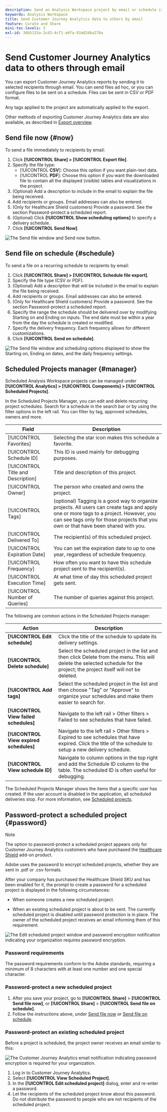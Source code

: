 ```yaml
---
description: Send an Analysis Workspace project by email or schedule it for delivery.
keywords: Analysis Workspace
title: Send Customer Journey Analytics data to others by email
feature: Curate and Share
mini-toc-levels: 3
exl-id: 36b5133a-2cd3-4cf1-a6fa-93a02dba276a
---
```

# Send Customer Journey Analytics data to others through email

You can export Customer Journey Analytics reports by sending it to selected recipients through email. You can send files ad hoc, or you can configure files to be sent on a schedule. Files can be sent in CSV or PDF format.

Any tags applied to the project are automatically applied to the export.

Other methods of exporting Customer Journey Analytics data are also available, as described in [Export overview](/help/analysis-workspace/export/export-project-overview.md).

## Send file now {#now}

To send a file immediately to recipients by email:

1. Click **[!UICONTROL Share] > [!UICONTROL Export file]**.
1. Specify the file type:
   * [!UICONTROL **CSV**]: Choose this option if you want plain-text data.
   * [!UICONTROL **PDF**]: Choose this option if you want the downloaded file to contain all the displayed (visible) tables and visualizations in the project.
1. (Optional) Add a description to include in the email to explain the file being received. 
1. Add recipients or groups. Email addresses can also be entered. 
1. (Only for Healthcare Shield customers) Provide a password. See the section Password-protect a scheduled report.
1. (Optional) Click **[!UICONTROL Show scheduling options]** to specify a delivery schedule.
1. Click **[!UICONTROL Send Now]**.

![The Send file window and Send now button.](assets/send-file-no-scheduling-options.JPG)

## Send file on schedule {#schedule}

To send a file on a recurring schedule to recipients by email:

1. Click **[!UICONTROL Share] > [!UICONTROL Schedule file export]**.
1. Specify the file type (CSV or PDF).
1. (Optional) Add a description that will be included in the email to explain the file being received. 
1. Add recipients or groups. Email addresses can also be entered. 
1. (Only for Healthcare Shield customers) Provide a password. See the section Password-protect a scheduled report. 
1. Specify the range the schedule should be delivered over by modifying Starting on and Ending on inputs. The end date must be within a year from the day the schedule is created or modified.
1. Specify the delivery frequency. Each frequency allows for different customizations. 
1. Click **[!UICONTROL Send on schedule]**.

![The Send file window and scheduling options displayed to show the Starting on, Ending on dates, and the daily frequency settings.](assets/send-file.JPG)

## Scheduled Projects manager {#manager}

Scheduled Analysis Workspace projects can be managed under **[!UICONTROL Analytics] > [!UICONTROL Components] > [!UICONTROL Scheduled Projects]**.

In the Scheduled Projects Manager, you can edit and delete recurring project schedules. Search for a schedule in the search bar or by using the filter options in the left rail. You can filter by tag, approved schedules, owners and more.

| Field | Description |
| --- | --- |
| [!UICONTROL Favorites] | Selecting the star icon makes this schedule a favorite. |
| [!UICONTROL Schedule ID] | This ID is used mainly for debugging purposes. |
| [!UICONTROL Title and Description] | Title and description of this project. |
| [!UICONTROL Owner] | The person who created and owns the project. |
| [!UICONTROL Tags] | (optional) Tagging is a good way to organize projects. All users can create tags and apply one or more tags to a project. However, you can see tags only for those projects that you own or that have been shared with you.  |
| [!UICONTROL Delivered To] | The recipient(s) of this scheduled project. |
| [!UICONTROL Expiration Date] | You can set the expiration date to up to one year, regardless of schedule frequency. |
| [!UICONTROL Frequency] | How often you want to have this schedule project sent to the recipient(s). |
| [!UICONTROL Execution Time] | At what time of day this scheduled project gets sent. |
| [!UICONTROL Number of Queries] | The number of queries against this project. | 

The following are common actions in the Scheduled Projects manager:

|Action|Description|
|---|---|
|**[!UICONTROL Edit schedule]**|Click the title of the schedule to update its delivery settings.|
|**[!UICONTROL Delete schedule]**|Select the scheduled project in the list and then click Delete from the menu. This will delete the selected schedule for the project; the project itself will not be deleted.|
|**[!UICONTROL Add tags]**|Select the scheduled project in the list and then choose "Tag" or "Approve" to organize your schedules and make them easier to search for.|
|**[!UICONTROL View failed schedules]**|Navigate to the left rail > Other filters > Failed to see schedules that have failed.|
|**[!UICONTROL View expired schedules]**|Navigate to the left rail > Other filters > Expired to see schedules that have expired. Click the title of the schedule to setup a new delivery schedule.|
|**[!UICONTROL View schedule ID]**|Navigate to column options in the top right and add the Schedule ID column to the table. The scheduled ID is often useful for debugging.|

The Scheduled Projects Manager shows the items that a specific user has created. If the user account is disabled in the application, all scheduled deliveries stop.
For more information, see [Scheduled projects](/help/components/scheduled-projects-manager.md).

## Password-protect a scheduled project {#password}

>[!NOTE]
>
>The option to password-protect a scheduled project appears only for Customer Journey Analytics customers who have purchased the [Healthcare Shield](https://business.adobe.com/solutions/industries/healthcare.html) add-on product. 

Adobe uses the password to encrypt scheduled projects, whether they are sent in .pdf or .csv formats.

After your company has purchased the Healthcare Shield SKU and has been enabled for it, the prompt to create a password for a scheduled project is displayed in the following circumstances:

* When someone creates a new scheduled project.

* When an existing scheduled project is about to be sent. The currently scheduled project is disabled until password protection is in place. The owner of the scheduled project receives an email informing them of this requirement. 

![The Edit scheduled project window and password encryption notification indicating your organization requires password encryption.](assets/password.png)

### Password requirements

The password requirements conform to the Adobe standards, requiring a minimum of 8 characters with at least one number and one special character. 

### Password-protect a new scheduled project

1. After you save your project, go to **[!UICONTROL Share]** > **[!UICONTROL Send file now]**, or **[!UICONTROL Share]** > **[!UICONTROL Send file on schedule]**.
1. Follow the instructions above, under [Send file now](https://experienceleague.adobe.com/docs/analytics-platform/using/cja-workspace/curate-share/t-schedule-report.html#now) or [Send file on schedule](https://experienceleague.adobe.com/docs/analytics-platform/using/cja-workspace/curate-share/t-schedule-report.html#schedule).

### Password-protect an existing scheduled project 

Before a project is scheduled, the project owner receives an email similar to this:

![The Customer Journey Analytics email notification indicating password encryption is required for your organization.](assets/email-password.png)

1. Log in to Customer Journey Analytics.
1. Select **[!UICONTROL View Scheduled Project]**.
1. In the **[!UICONTROL Edit scheduled project]** dialog, enter and re-enter a password.
1. Let the recipients of the scheduled project know about this password. Do not distribute the password to people who are not recipients of the scheduled project.
